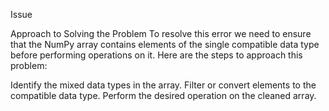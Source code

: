 Issue 

Approach to Solving the Problem
To resolve this error we need to ensure that the NumPy array contains elements of the single compatible data type before performing operations on it. Here are the steps to approach this problem:

Identify the mixed data types in the array.
Filter or convert elements to the compatible data type.
Perform the desired operation on the cleaned array.
